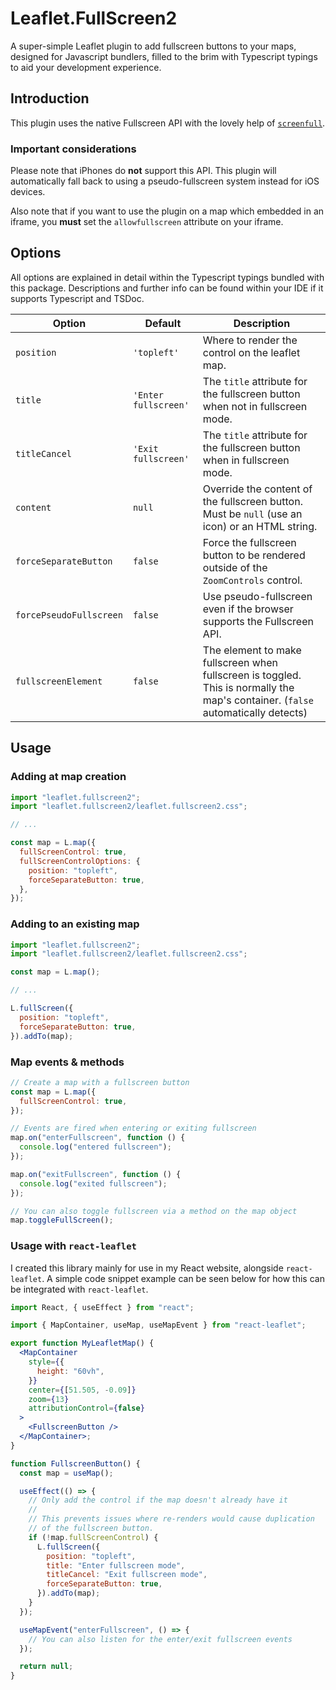 # Leaflet.FullScreen2

A super-simple Leaflet plugin to add fullscreen buttons to your maps, designed for Javascript bundlers, filled to the brim with Typescript typings to aid your development experience.

## Introduction

This plugin uses the native Fullscreen API with the lovely help of [`screenfull`](https://github.com/sindresorhus/screenfull.js).

### Important considerations

Please note that iPhones do **not** support this API. This plugin will automatically fall back to using a pseudo-fullscreen system instead for iOS devices.

Also note that if you want to use the plugin on a map which embedded in an iframe, you **must** set the `allowfullscreen` attribute on your iframe.

## Options

All options are explained in detail within the Typescript typings bundled with this package. Descriptions and further info can be found within your IDE if it supports Typescript and TSDoc.

| Option                  | Default              | Description                                                                                                                      |
| ----------------------- | -------------------- | -------------------------------------------------------------------------------------------------------------------------------- |
| `position`              | `'topleft'`          | Where to render the control on the leaflet map.                                                                                  |
| `title`                 | `'Enter fullscreen'` | The `title` attribute for the fullscreen button when not in fullscreen mode.                                                     |
| `titleCancel`           | `'Exit fullscreen'`  | The `title` attribute for the fullscreen button when in fullscreen mode.                                                         |
| `content`               | `null`               | Override the content of the fullscreen button. Must be `null` (use an icon) or an HTML string.                                   |
| `forceSeparateButton`   | `false`              | Force the fullscreen button to be rendered outside of the `ZoomControls` control.                                                |
| `forcePseudoFullscreen` | `false`              | Use pseudo-fullscreen even if the browser supports the Fullscreen API.                                                           |
| `fullscreenElement`     | `false`              | The element to make fullscreen when fullscreen is toggled. This is normally the map's container. (`false` automatically detects) |

## Usage

### Adding at map creation

```js
import "leaflet.fullscreen2";
import "leaflet.fullscreen2/leaflet.fullscreen2.css";

// ...

const map = L.map({
  fullScreenControl: true,
  fullScreenControlOptions: {
    position: "topleft",
    forceSeparateButton: true,
  },
});
```

### Adding to an existing map

```js
import "leaflet.fullscreen2";
import "leaflet.fullscreen2/leaflet.fullscreen2.css";

const map = L.map();

// ...

L.fullScreen({
  position: "topleft",
  forceSeparateButton: true,
}).addTo(map);
```

### Map events & methods

```js
// Create a map with a fullscreen button
const map = L.map({
  fullScreenControl: true,
});

// Events are fired when entering or exiting fullscreen
map.on("enterFullscreen", function () {
  console.log("entered fullscreen");
});

map.on("exitFullscreen", function () {
  console.log("exited fullscreen");
});

// You can also toggle fullscreen via a method on the map object
map.toggleFullScreen();
```

### Usage with `react-leaflet`

I created this library mainly for use in my React website, alongside `react-leaflet`. A simple code snippet example can be seen below for how this can be integrated with `react-leaflet`.

```jsx
import React, { useEffect } from "react";

import { MapContainer, useMap, useMapEvent } from "react-leaflet";

export function MyLeafletMap() {
  <MapContainer
    style={{
      height: "60vh",
    }}
    center={[51.505, -0.09]}
    zoom={13}
    attributionControl={false}
  >
    <FullscreenButton />
  </MapContainer>;
}

function FullscreenButton() {
  const map = useMap();

  useEffect(() => {
    // Only add the control if the map doesn't already have it
    //
    // This prevents issues where re-renders would cause duplication
    // of the fullscreen button.
    if (!map.fullScreenControl) {
      L.fullScreen({
        position: "topleft",
        title: "Enter fullscreen mode",
        titleCancel: "Exit fullscreen mode",
        forceSeparateButton: true,
      }).addTo(map);
    }
  });

  useMapEvent("enterFullscreen", () => {
    // You can also listen for the enter/exit fullscreen events
  });

  return null;
}
```

